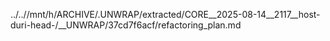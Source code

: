 ../..//mnt/h/ARCHIVE/.UNWRAP/extracted/CORE__2025-08-14__2117__host-duri-head-/__UNWRAP/37cd7f6acf/refactoring_plan.md